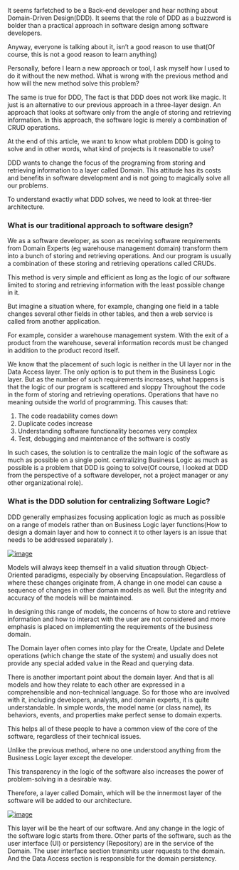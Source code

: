 ﻿

It seems farfetched to be a Back-end developer and hear nothing about Domain-Driven Design(DDD). It seems that the role of DDD as a buzzword is bolder than a practical approach in software design among software developers.

Anyway, everyone is talking about it, isn’t a good reason to use that(Of course, this is not a good reason to learn anything)

Personally, before I learn a new approach or tool, I ask myself how I used to do it without the new method. What is wrong with the previous method and how will the new method solve this problem?

The same is true for DDD, The fact is that DDD does not work like magic. It just is an alternative to our previous approach in a three-layer design. An approach that looks at software only from the angle of storing and retrieving information. In this approach, the software logic is merely a combination of CRUD operations.

At the end of this article, we want to know what problem DDD is going to solve and in other words, what kind of projects is it reasonable to use?

DDD wants to change the focus of the programing from storing and retrieving information to a layer called Domain. This attitude has its costs and benefits in software development and is not going to magically solve all our problems.

To understand exactly what DDD solves, we need to look at three-tier architecture.

### What is our traditional approach to software design?

We as a software developer, as soon as receiving software requirements from Domain Experts (eg warehouse management domain) transform them into a bunch of storing and retrieving operations. And our program is usually a combination of these storing and retrieving operations called CRUDs.

This method is very simple and efficient as long as the logic of our software limited to storing and retrieving information with the least possible change in it.

But imagine a situation where, for example, changing one field in a table changes several other fields in other tables, and then a web service is called from another application.

For example, consider a warehouse management system. With the exit of a product from the warehouse, several information records must be changed in addition to the product record itself.

We know that the placement of such logic is neither in the UI layer nor in the Data Access layer. The only option is to put them in the Business Logic layer. But as the number of such requirements increases, what happens is that the logic of our program is scattered and sloppy Throughout the code in the form of storing and retrieving operations. Operations that have no meaning outside the world of programming. This causes that:
1.  The code readability comes down
2.  Duplicate codes increase
3.  Understanding software functionality becomes very complex
4.  Test, debugging and  maintenance of the software is costly

In such cases, the solution is to centralize the main logic of the software as much as possible on a single point. centralizing Business Logic as much as possible is a problem that DDD is going to solve(Of course, I looked at DDD from the perspective of a software developer, not a project manager or any other organizational role).
			

### What is the DDD solution for centralizing Software Logic? 

DDD generally emphasizes focusing application logic as much as possible on a range of models rather than on Business Logic layer functions(How to design a domain layer and how to connect it to other layers is an issue that needs to be addressed separately ).

[![image](/images/layered-application.png)](/images/layered-application.png)

Models will always keep themself in a valid situation through Object-Oriented paradigms, especially by observing Encapsulation. Regardless of where these changes originate from, A change in one model can cause a sequence of changes in other domain models as well. But the integrity and accuracy of the models will be maintained.

In designing this range of models, the concerns of how to store and retrieve information and how to interact with the user are not considered and more emphasis is placed on implementing the requirements of the business domain.

The Domain layer often comes into play for the Create, Update and Delete operations (which change the state of the system) and usually does not provide any special added value in the Read and querying data.

There is another important point about the domain layer. And that is all models and how they relate to each other are expressed in a comprehensible and non-technical language. So for those who are involved with it, including developers, analysts, and domain experts, it is quite understandable. In simple words, the model name (or class name), its behaviors, events, and properties make perfect sense to domain experts.

This helps all of these people to have a common view of the core of the software, regardless of their technical issues.

Unlike the previous method, where no one understood anything from the Business Logic layer except the developer.

This transparency in the logic of the software also increases the power of problem-solving in a desirable way.

Therefore, a layer called Domain, which will be the innermost layer of the software will be added to our architecture.

[![image](/images/ddd-layers.png)](/images/layered-application.png)

This layer will be the heart of our software. And any change in the logic of the software logic starts from there. Other parts of the software, such as the user interface (UI) or persistency (Repository) are in the service of the Domain. The user interface section transmits user requests to the domain. And the Data Access section is responsible for the domain persistency.
